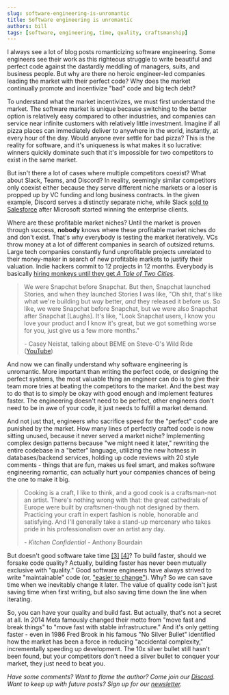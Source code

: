 ```yaml
---
slug: software-engineering-is-unromantic
title: Software engineering is unromantic
authors: bill
tags: [software, engineering, time, quality, craftsmanship]
---
```


I always see a lot of blog posts romanticizing software engineering. Some engineers see their work as this righteous struggle to write beautiful and perfect code against the dastardly meddling of managers, suits, and business people. But why are there no heroic engineer-led companies leading the market with their perfect code? Why does the market continually promote and incentivize "bad" code and big tech debt?

<!--truncate-->

To understand what the market incentivizes, we must first understand the market. The software market is unique because switching to the better option is relatively easy compared to other industries, and companies can service near infinite customers with relatively little investment. Imagine if all pizza places can immediately deliver to anywhere in the world, instantly, at every hour of the day. Would anyone ever settle for bad pizza? This is the reality for software, and it's uniqueness is what makes it so lucrative: winners quickly dominate such that it's impossible for two competitors to exist in the same market.

But isn't there a lot of cases where multiple competitors coexist? What about Slack, Teams, and Discord? In reality, seemingly similar competitors only coexist either because they serve different niche markets or a loser is propped up by VC funding and long business contracts. In the given example, Discord serves a distinctly separate niche, while Slack [sold to Salesforce](https://www.theverge.com/22150313/how-microsoft-crushed-slack-salesforce-acquisition) after Microsoft started winning the enterprise clients.

Where are these profitable market niches? Until the market is proven through success, **nobody** knows where these profitable market niches do and don't exist. That's why everybody is testing the market iteratively. VCs throw money at a lot of different companies in search of outsized returns. Large tech companies constantly fund unprofitable projects unrelated to their money-maker in search of new profitable markets to justify their valuation. Indie hackers commit to 12 projects in 12 months. Everybody is basically [hiring monkeys until they get _A Tale of Two Cities_](https://en.wikipedia.org/wiki/Infinite_monkey_theorem_in_popular_culture).

> We were Snapchat before Snapchat. But then, Snapchat launched Stories, and when they launched Stories I was like, "Oh shit, that's like what we're building but *way* better, *and* they released it before us. So like, we were Snapchat before Snapchat, but we were also Snapchat after Snapchat \[Laughs\]. It's like, "Look Snapchat users, I know you love your product and I know it's great, but we got something worse for you, just give us a few more months."
> 
> \- Casey Neistat, talking about BEME on Steve-O's Wild Ride ([YouTube](https://www.youtube.com/watch?v=SU5PRsSvo2E))

And now we can finally understand why software engineering is unromantic. More important than writing the perfect code, or designing the perfect systems, the most valuable thing an engineer can do is to give their team more tries at beating the competitors to the market. And the best way to do that is to simply be okay with good enough and implement features faster. The engineering doesn't need to be perfect, other engineers don't need to be in awe of your code, it just needs to fulfill a market demand.

And not just that, engineers who sacrifice speed for the "perfect" code are punished by the market. How many lines of perfectly crafted code is now sitting unused, because it never served a market niche? Implementing complex design patterns because "we might need it later," rewriting the entire codebase in a "better" language, utilizing the new hotness in databases/backend services, holding up code reviews with 20 style comments - things that are fun, makes us feel smart, and makes software engineering romantic, can actually hurt your companies chances of being the one to make it big.

> Cooking is a craft, I like to think, and a good cook is a craftsman-not an artist. There's nothing wrong with that: the great cathedrals of Europe were built by craftsmen-though not designed by them. Practicing your craft in expert fashion is noble, honorable and satisfying. And I'll generally take a stand-up mercenary who takes pride in his professionalism over an artist any day.
> 
> \- *Kitchen Confidential* - Anthony Bourdain

But doesn't good software take time [\[3\]][3] [\[4\]][4]? To build faster, should we forsake code quality? Actually, building faster has never been mutually exclusive with "quality." Good software engineers have always strived to write "maintainable" code (or, ["easier to change"](https://pragprog.com/titles/tpp20/the-pragmatic-programmer-20th-anniversary-edition/)). Why? So we can save time when we inevitably change it later. The value of quality code isn't just saving time when first writing, but also saving time down the line when iterating.

[3]: https://www.joelonsoftware.com/2001/07/21/good-software-takes-ten-years-get-used-to-it/
[4]: https://www.reddit.com/r/programming/comments/uu5a5k/why_building_software_takes_time/

So, you can have your quality and build fast. But actually, that's not a secret at all. In 2014 Meta famously changed their motto from "move fast and break things" to "move fast with stable infrastructure." And it's only getting faster - even in 1986 Fred Brook in his famous "No Silver Bullet" identified how the market has been a force in reducing "accidental complexity," incrementally speeding up development. The 10x silver bullet still hasn't been found, but your competitors don't need a silver bullet to conquer your market, they just need to beat you.

_Have some comments? Want to flame the author? Come join our [Discord](https://discord.gg/YQZy4SXzmX). Want to keep up with future posts? Sign up for our [newsletter](https://cdn.forms-content.sg-form.com/b8ee284e-7912-11ee-be05-767cd0f2f8cc)._